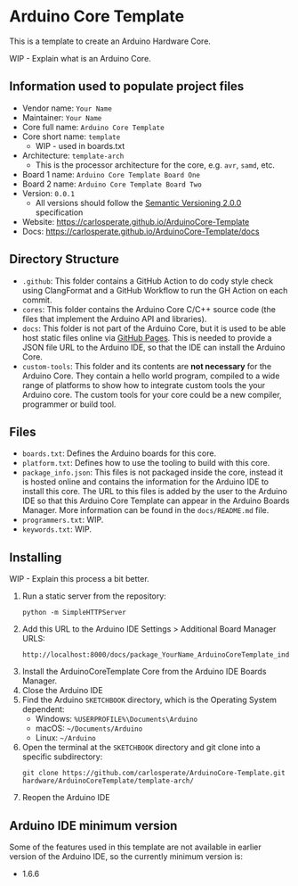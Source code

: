 # Arduino Core Template

This is a template to create an Arduino Hardware Core.

WIP - Explain what is an Arduino Core.


## Information used to populate project files

- Vendor name: `Your Name`
- Maintainer: `Your Name`
- Core full name: `Arduino Core Template`
- Core short name: `template`
    - WIP - used in boards.txt
- Architecture: `template-arch`
    - This is the processor architecture for the core, e.g. `avr`, `samd`, etc.
- Board 1 name: `Arduino Core Template Board One`
- Board 2 name: `Arduino Core Template Board Two`
- Version: `0.0.1`
    - All versions should follow the
      [Semantic Versioning 2.0.0](https://semver.org/spec/v2.0.0.html)
      specification
- Website: https://carlosperate.github.io/ArduinoCore-Template
- Docs: https://carlosperate.github.io/ArduinoCore-Template/docs


## Directory Structure

- `.github`: This folder contains a GitHub Action to do cody style check using
  ClangFormat and a GitHub Workflow to run the GH Action on each commit.
- `cores`: This folder contains the Arduino Core C/C++ source code (the files
  that implement the Arduino API and libraries).
- `docs`: This folder is not part of the Arduino Core, but it is used to be able
  host static files online via [GitHub Pages](https://pages.github.com/). This
  is needed to provide a JSON file URL to the Arduino IDE, so that the IDE can
  install the Arduino Core.
- `custom-tools`: This folder and its contents are **not necessary** for the
  Arduino Core. They contain a hello world program, compiled to a wide range
  of platforms to show how to integrate custom tools the your Arduino core.
  The custom tools for your core could be a new compiler, programmer or build
  tool.


## Files

- `boards.txt`: Defines the Arduino boards for this core.
- `platform.txt`: Defines how to use the tooling to build with this core.
- `package_info.json`: This files is not packaged inside the core, instead it is
  hosted online and contains the information for the Arduino IDE to install
  this core. The URL to this files is added by the user to the Arduino IDE
  so that this Arduino Core Template can appear in the Arduino Boards Manager.
  More information can be found in the `docs/README.md` file.
- `programmers.txt`: WIP.
- `keywords.txt`: WIP.


## Installing

WIP - Explain this process a bit better.

1. Run a static server from the repository:
    ```
    python -m SimpleHTTPServer
    ```
2. Add this URL to the Arduino IDE Settings > Additional Board Manager URLS:
    ```
    http://localhost:8000/docs/package_YourName_ArduinoCoreTemplate_index.json
    ```
3. Install the ArduinoCoreTemplate Core from the Arduino IDE Boards Manager.
4. Close the Arduino IDE
5. Find the Arduino `SKETCHBOOK` directory, which is the Operating System
    dependent:
    - Windows: `%USERPROFILE%\Documents\Arduino`
    - macOS: `~/Documents/Arduino`
    - Linux: `~/Arduino`
6. Open the terminal at the `SKETCHBOOK` directory and git clone into a
    specific subdirectory:
    ```
    git clone https://github.com/carlosperate/ArduinoCore-Template.git hardware/ArduinoCoreTemplate/template-arch/
    ```
7. Reopen the Arduino IDE


## Arduino IDE minimum version

Some of the features used in this template are not available in earlier version
of the Arduino IDE, so the currently minimum version is:

- 1.6.6
